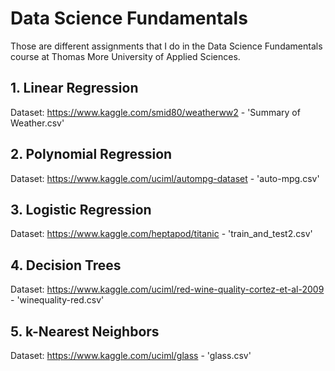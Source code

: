 # Data Science Fundamentals

Those are different assignments that I do in the Data Science Fundamentals course at Thomas More University of Applied Sciences.

## 1. Linear Regression
Dataset: https://www.kaggle.com/smid80/weatherww2 - 'Summary of Weather.csv'

## 2. Polynomial Regression
Dataset: https://www.kaggle.com/uciml/autompg-dataset - 'auto-mpg.csv'

## 3. Logistic Regression
Dataset: https://www.kaggle.com/heptapod/titanic - 'train_and_test2.csv'

## 4. Decision Trees
Dataset: https://www.kaggle.com/uciml/red-wine-quality-cortez-et-al-2009 - 'winequality-red.csv'

## 5. k-Nearest Neighbors
Dataset: https://www.kaggle.com/uciml/glass - 'glass.csv'
